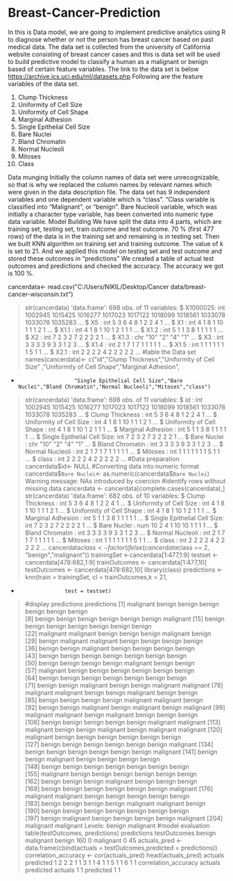 # Breast-Cancer-Prediction
In this is Data model, we are going to implement predictive analytics using R to diagnose whether or not the person has breast cancer based on past medical data.  The data set is collected from the university of California website consisting of breast cancer cases and this is data set will be used to build predictive model to classify a human as a malignant or benign based of certain feature variables.
The link to the data set is below
https://archive.ics.uci.edu/ml/datasets.php
Following are the feature variables of the data set. 
1.	Clump Thickness
2.	Uniformity of Cell Size
3.	Uniformity of Cell Shape
4.	Marginal Adhesion
5.	Single Epithelial Cell Size
6.	Bare Nuclei
7.	Bland Chromatin
8.	Normal Nucleoli
9.	Mitoses
10.	Class

Data munging
Initially the column names of data set were unrecognizable, so that is why we replaced the column names by relevant names which were given in the data description file. The data set has 9 independent variables and one dependent variable which is “class”. “Class variable is classified into “Malignant”, or “benign”. Bare Nucleoli variable, which was initially a character type variable, has been converted into numeric type data variable. 
Model Building
We have split the data into 4 parts, which are training set, testing set, train outcome and test outcome. 70 % (first 477 rows) of the data is in the training set and remaining is in testing set. 
Then we built KNN algorithm on training set and training outcome. The value of k is set to 21. And we applied this model on testing set and test outcome and stored these outcomes in “predictions”
We created a table of actual test outcomes and predictions and checked the accuracy. The accuracy we got is 100 %.


cancerdata<- read.csv("C:/Users/NIKIL/Desktop/Cancer data/breast-cancer-wisconsin.txt")
> str(cancerdata)
'data.frame':	698 obs. of  11 variables:
 $ X1000025: int  1002945 1015425 1016277 1017023 1017122 1018099 1018561 1033078 1033078 1035283 ...
 $ X5      : int  5 3 6 4 8 1 2 2 4 1 ...
 $ X1      : int  4 1 8 1 10 1 1 1 2 1 ...
 $ X1.1    : int  4 1 8 1 10 1 2 1 1 1 ...
 $ X1.2    : int  5 1 1 3 8 1 1 1 1 1 ...
 $ X2      : int  7 2 3 2 7 2 2 2 2 1 ...
 $ X1.3    : chr  "10" "2" "4" "1" ...
 $ X3      : int  3 3 3 3 9 3 3 1 2 3 ...
 $ X1.4    : int  2 1 7 1 7 1 1 1 1 1 ...
 $ X1.5    : int  1 1 1 1 1 1 1 5 1 1 ...
 $ X2.1    : int  2 2 2 2 4 2 2 2 2 2 ...
> #lable the Data set
> names(cancerdata)<- c("id","Clump Thickness","Uniformity of Cell Size" ,"Uniformity of Cell Shape","Marginal Adhesion", 
+                       "Single Epithelial Cell Size","Bare Nuclei","Bland Chromatin","Normal Nucleoli","Mitoses","class")
> str(cancerdata)
'data.frame':	698 obs. of  11 variables:
 $ id                         : int  1002945 1015425 1016277 1017023 1017122 1018099 1018561 1033078 1033078 1035283 ...
 $ Clump Thickness            : int  5 3 6 4 8 1 2 2 4 1 ...
 $ Uniformity of Cell Size    : int  4 1 8 1 10 1 1 1 2 1 ...
 $ Uniformity of Cell Shape   : int  4 1 8 1 10 1 2 1 1 1 ...
 $ Marginal Adhesion          : int  5 1 1 3 8 1 1 1 1 1 ...
 $ Single Epithelial Cell Size: int  7 2 3 2 7 2 2 2 2 1 ...
 $ Bare Nuclei                : chr  "10" "2" "4" "1" ...
 $ Bland Chromatin            : int  3 3 3 3 9 3 3 1 2 3 ...
 $ Normal Nucleoli            : int  2 1 7 1 7 1 1 1 1 1 ...
 $ Mitoses                    : int  1 1 1 1 1 1 1 5 1 1 ...
 $ class                      : int  2 2 2 2 4 2 2 2 2 2 ...
> #Data preparation
> cancerdata$id<- NULL
> #Converting data into numeric format
> cancerdata$`Bare Nuclei`<- as.numeric(cancerdata$`Bare Nuclei`)
Warning message:
NAs introduced by coercion 
> #identify rows without missing data
> cancerdata <- cancerdata[complete.cases(cancerdata),]
> str(cancerdata)
'data.frame':	682 obs. of  10 variables:
 $ Clump Thickness            : int  5 3 6 4 8 1 2 2 4 1 ...
 $ Uniformity of Cell Size    : int  4 1 8 1 10 1 1 1 2 1 ...
 $ Uniformity of Cell Shape   : int  4 1 8 1 10 1 2 1 1 1 ...
 $ Marginal Adhesion          : int  5 1 1 3 8 1 1 1 1 1 ...
 $ Single Epithelial Cell Size: int  7 2 3 2 7 2 2 2 2 1 ...
 $ Bare Nuclei                : num  10 2 4 1 10 10 1 1 1 1 ...
 $ Bland Chromatin            : int  3 3 3 3 9 3 3 1 2 3 ...
 $ Normal Nucleoli            : int  2 1 7 1 7 1 1 1 1 1 ...
 $ Mitoses                    : int  1 1 1 1 1 1 1 5 1 1 ...
 $ class                      : int  2 2 2 2 4 2 2 2 2 2 ...
> cancerdata$class <- factor(ifelse(cancerdata$class == 2, "benign","malignant"))
> trainingSet <-cancerdata[1:477,1:9]
> testset <- cancerdata[478:682,1:9]
> trainOutcomes <- cancerdata[1:477,10]
> testOutcomes <- cancerdata[478:682,10]
> library(class)
> predictions <- knn(train = trainingSet, cl = trainOutcomes,k = 21, 
+                    test = testset)
> #display predictions 
> predictions
  [1] malignant benign    benign    benign    benign    benign    benign   
  [8] benign    benign    benign    benign    benign    benign    malignant
 [15] benign    benign    benign    benign    benign    benign    benign   
 [22] malignant malignant benign    benign    benign    malignant benign   
 [29] benign    malignant malignant benign    benign    benign    benign   
 [36] benign    benign    malignant benign    benign    benign    benign   
 [43] benign    benign    benign    benign    benign    benign    benign   
 [50] benign    benign    benign    benign    malignant benign    benign   
 [57] malignant benign    benign    benign    benign    benign    benign   
 [64] benign    benign    benign    benign    benign    benign    benign   
 [71] benign    benign    malignant benign    benign    malignant malignant
 [78] malignant malignant benign    benign    malignant benign    benign   
 [85] benign    benign    benign    benign    malignant malignant benign   
 [92] benign    benign    malignant benign    malignant benign    malignant
 [99] malignant malignant benign    malignant benign    benign    benign   
[106] benign    benign    benign    benign    benign    malignant malignant
[113] malignant benign    benign    malignant benign    malignant malignant
[120] malignant benign    benign    benign    benign    benign    benign   
[127] benign    benign    benign    benign    benign    benign    malignant
[134] benign    benign    benign    benign    benign    benign    malignant
[141] benign    benign    malignant benign    benign    benign    benign   
[148] benign    benign    benign    benign    benign    benign    benign   
[155] malignant benign    benign    benign    benign    benign    benign   
[162] benign    benign    benign    malignant benign    benign    benign   
[169] benign    benign    benign    benign    benign    benign    malignant
[176] malignant malignant benign    benign    benign    benign    benign   
[183] benign    benign    benign    benign    malignant malignant benign   
[190] benign    benign    benign    benign    benign    benign    benign   
[197] benign    malignant benign    benign    benign    benign    malignant
[204] malignant malignant
Levels: benign malignant
> #model evaluation 
> table(testOutcomes, predictions)
            predictions
testOutcomes benign malignant
   benign       160         0
   malignant      0        45
> actuals_pred <- data.frame(cbind(actuals = testOutcomes,predicted = predictions))
> correlation_accuracy <- cor(actuals_pred)
> head(actuals_pred)
  actuals predicted
1       2         2
2       1         1
3       1         1
4       1         1
5       1         1
6       1         1
> correlation_accuracy
          actuals predicted
actuals         1         1
predicted       1         1
> 
